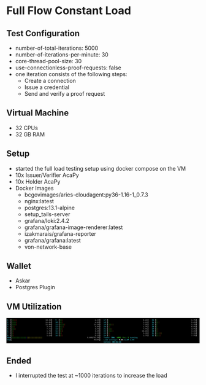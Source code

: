# Full Flow Constant Load

## Test Configuration
- number-of-total-iterations: 5000
- number-of-iterations-per-minute: 30
- core-thread-pool-size: 30
- use-connectionless-proof-requests: false
- one iteration consists of the following steps:
  - Create a connection
  - Issue a credential
  - Send and verify a proof request
  
## Virtual Machine
- 32 CPUs
- 32 GB RAM

## Setup
- started the full load testing setup using docker compose on the VM
- 10x Issuer/Verifier AcaPy
- 10x Holder AcaPy
- Docker Images
  - bcgovimages/aries-cloudagent:py36-1.16-1_0.7.3
  - nginx:latest                                  
  - postgres:13.1-alpine                          
  - setup_tails-server                            
  - grafana/loki:2.4.2                            
  - grafana/grafana-image-renderer:latest         
  - izakmarais/grafana-reporter                   
  - grafana/grafana:latest                        
  - von-network-base                              


## Wallet
- Askar
- Postgres Plugin

## VM Utilization
![VM Utilization](./vm_utilizaiton.png)

## Ended
- I interrupted the test at ~1000 iterations to increase the load